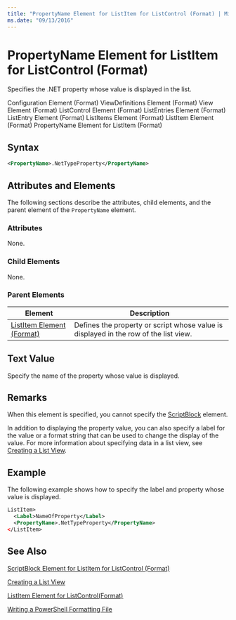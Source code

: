 ```yaml
---
title: "PropertyName Element for ListItem for ListControl (Format) | Microsoft Docs"
ms.date: "09/13/2016"
---
```

# PropertyName Element for ListItem for ListControl (Format)

Specifies the .NET property whose value is displayed in the list.

Configuration Element (Format)
ViewDefinitions Element (Format)
View Element (Format)
ListControl Element (Format)
ListEntries Element (Format)
ListEntry Element (Format)
ListItems Element (Format)
ListItem Element (Format)
PropertyName Element for ListItem (Format)

## Syntax

```xml
<PropertyName>.NetTypeProperty</PropertyName>
```

## Attributes and Elements

The following sections describe the attributes, child elements, and the parent element of the `PropertyName` element.

### Attributes

None.

### Child Elements

None.

### Parent Elements

|Element|Description|
|-------------|-----------------|
|[ListItem Element (Format)](./listitem-element-for-listitems-for-listcontrol-format.md)|Defines the property or script whose value is displayed in the row of the list view.|

## Text Value

Specify the name of the property whose value is displayed.

## Remarks

When this element is specified, you cannot specify the [ScriptBlock](./scriptblock-element-for-listitem-for-listcontrol-format.md) element.

In addition to displaying the property value, you can also specify a label for the value or a format string that can be used to change the display of the value. For more information about specifying data in a list view, see [Creating a List View](./creating-a-list-view.md).

## Example

The following example shows how to specify the label and property whose value is displayed.

```xml
ListItem>
  <Label>NameOfProperty</Label>
  <PropertyName>.NetTypeProperty</PropertyName>
</ListItem>

```

## See Also

[ScriptBlock Element for ListItem for ListControl (Format)](./scriptblock-element-for-listitem-for-listcontrol-format.md)

[Creating a List View](./creating-a-list-view.md)

[ListItem Element for ListControl(Format)](./listitem-element-for-listitems-for-listcontrol-format.md)

[Writing a PowerShell Formatting File](./writing-a-powershell-formatting-file.md)
